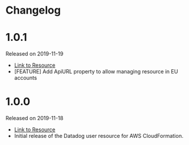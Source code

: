 # Changelog

# 1.0.1

Released on 2019-11-19

* [Link to Resource](s3://datadog-cloudformation-resources/datadog-iam-user/datadog-iam-user-1.0.1.zip)
* [FEATURE] Add ApiURL property to allow managing resource in EU accounts

# 1.0.0

Released on 2019-11-18

* [Link to Resource](s3://datadog-cloudformation-resources/datadog-iam-user/datadog-iam-user-1.0.0.zip)
* Initial release of the Datadog user resource for AWS CloudFormation.

